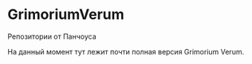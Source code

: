GrimoriumVerum
==============
Репозитории от Панчоуса

На данный момент тут лежит почти полная версия Grimorium Verum.
